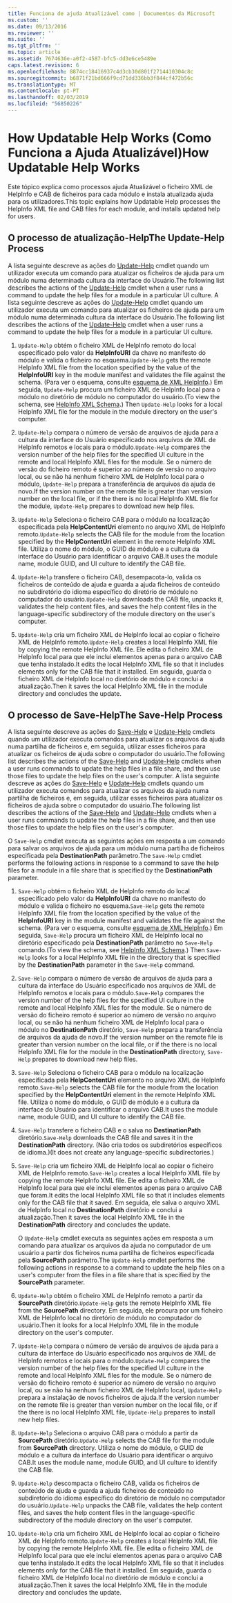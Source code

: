 ```yaml
---
title: Funciona de ajuda Atualizável como | Documentos da Microsoft
ms.custom: ''
ms.date: 09/13/2016
ms.reviewer: ''
ms.suite: ''
ms.tgt_pltfrm: ''
ms.topic: article
ms.assetid: 7674636e-a0f2-4587-bfc5-dd3e6ce5489e
caps.latest.revision: 6
ms.openlocfilehash: 8874cc18416937c4d3cb30d801f2714410304c8c
ms.sourcegitcommit: b6871f21bd666f9cd71dd336bb3f844cf472b56c
ms.translationtype: MT
ms.contentlocale: pt-PT
ms.lasthandoff: 02/03/2019
ms.locfileid: "56850226"
---
```

# <a name="how-updatable-help-works"></a><span data-ttu-id="c58d0-102">How Updatable Help Works (Como Funciona a Ajuda Atualizável)</span><span class="sxs-lookup"><span data-stu-id="c58d0-102">How Updatable Help Works</span></span>

<span data-ttu-id="c58d0-103">Este tópico explica como processos ajuda Atualizável o ficheiro XML de HelpInfo e CAB de ficheiros para cada módulo e instala atualizada ajuda para os utilizadores.</span><span class="sxs-lookup"><span data-stu-id="c58d0-103">This topic explains how Updatable Help processes the HelpInfo XML file and CAB files for each module, and installs updated help for users.</span></span>

## <a name="the-update-help-process"></a><span data-ttu-id="c58d0-104">O processo de atualização-Help</span><span class="sxs-lookup"><span data-stu-id="c58d0-104">The Update-Help Process</span></span>

<span data-ttu-id="c58d0-105">A lista seguinte descreve as ações do [Update-Help](/powershell/module/Microsoft.PowerShell.Core/Update-Help) cmdlet quando um utilizador executa um comando para atualizar os ficheiros de ajuda para um módulo numa determinada cultura da interface do Usuário.</span><span class="sxs-lookup"><span data-stu-id="c58d0-105">The following list describes the actions of the [Update-Help](/powershell/module/Microsoft.PowerShell.Core/Update-Help) cmdlet when a user runs a command to update the help files for a module in a particular UI culture.</span></span>
<span data-ttu-id="c58d0-106">A lista seguinte descreve as ações do [Update-Help](/powershell/module/Microsoft.PowerShell.Core/Update-Help) cmdlet quando um utilizador executa um comando para atualizar os ficheiros de ajuda para um módulo numa determinada cultura da interface do Usuário.</span><span class="sxs-lookup"><span data-stu-id="c58d0-106">The following list describes the actions of the [Update-Help](/powershell/module/Microsoft.PowerShell.Core/Update-Help) cmdlet when a user runs a command to update the help files for a module in a particular UI culture.</span></span>

1. <span data-ttu-id="c58d0-107">`Update-Help` obtém o ficheiro XML de HelpInfo remoto do local especificado pelo valor da **HelpInfoURI** da chave no manifesto do módulo e valida o ficheiro no esquema.</span><span class="sxs-lookup"><span data-stu-id="c58d0-107">`Update-Help` gets the remote HelpInfo XML file from the location specified by the value of the **HelpInfoURI** key in the module manifest and validates the file against the schema.</span></span> <span data-ttu-id="c58d0-108">(Para ver o esquema, consulte [esquema de XML HelpInfo](./helpinfo-xml-schema.md).) Em seguida, `Update-Help` procura um ficheiro XML de HelpInfo local para o módulo no diretório de módulo no computador do usuário.</span><span class="sxs-lookup"><span data-stu-id="c58d0-108">(To view the schema, see [HelpInfo XML Schema](./helpinfo-xml-schema.md).) Then `Update-Help` looks for a local HelpInfo XML file for the module in the module directory on the user's computer.</span></span>

2. <span data-ttu-id="c58d0-109">`Update-Help` compara o número de versão de arquivos de ajuda para a cultura da interface do Usuário especificado nos arquivos de XML de HelpInfo remotos e locais para o módulo.</span><span class="sxs-lookup"><span data-stu-id="c58d0-109">`Update-Help` compares the version number of the help files for the specified UI culture in the remote and local HelpInfo XML files for the module.</span></span> <span data-ttu-id="c58d0-110">Se o número de versão do ficheiro remoto é superior ao número de versão no arquivo local, ou se não há nenhum ficheiro XML de HelpInfo local para o módulo, `Update-Help` prepara a transferência de arquivos da ajuda de novo.</span><span class="sxs-lookup"><span data-stu-id="c58d0-110">If the version number on the remote file is greater than version number on the local file, or if the there is no local HelpInfo XML file for the module, `Update-Help` prepares to download new help files.</span></span>

3. <span data-ttu-id="c58d0-111">`Update-Help` Seleciona o ficheiro CAB para o módulo na localização especificada pela **HelpContentUri** elemento no arquivo XML de HelpInfo remoto.</span><span class="sxs-lookup"><span data-stu-id="c58d0-111">`Update-Help` selects the CAB file for the module from the location specified by the **HelpContentUri** element in the remote HelpInfo XML file.</span></span> <span data-ttu-id="c58d0-112">Utiliza o nome do módulo, o GUID de módulo e a cultura da interface do Usuário para identificar o arquivo CAB.</span><span class="sxs-lookup"><span data-stu-id="c58d0-112">It uses the module name, module GUID, and UI culture to identify the CAB file.</span></span>

4. <span data-ttu-id="c58d0-113">`Update-Help` transfere o ficheiro CAB, desempacota-lo, valida os ficheiros de conteúdo de ajuda e guarda a ajuda ficheiros de conteúdo no subdiretório do idioma específico do diretório de módulo no computador do usuário.</span><span class="sxs-lookup"><span data-stu-id="c58d0-113">`Update-Help` downloads the CAB file, unpacks it, validates the help content files, and saves the help content files in the language-specific subdirectory of the module directory on the user's computer.</span></span>

5. <span data-ttu-id="c58d0-114">`Update-Help` cria um ficheiro XML de HelpInfo local ao copiar o ficheiro XML de HelpInfo remoto.</span><span class="sxs-lookup"><span data-stu-id="c58d0-114">`Update-Help` creates a local HelpInfo XML file by copying the remote HelpInfo XML file.</span></span> <span data-ttu-id="c58d0-115">Ele edita o ficheiro XML de HelpInfo local para que ele inclui elementos apenas para o arquivo CAB que tenha instalado.</span><span class="sxs-lookup"><span data-stu-id="c58d0-115">It edits the local HelpInfo XML file so that it includes elements only for the CAB file that it installed.</span></span> <span data-ttu-id="c58d0-116">Em seguida, guarda o ficheiro XML de HelpInfo local no diretório de módulo e conclui a atualização.</span><span class="sxs-lookup"><span data-stu-id="c58d0-116">Then it saves the local HelpInfo XML file in the module directory and concludes the update.</span></span>

## <a name="the-save-help-process"></a><span data-ttu-id="c58d0-117">O processo de Save-Help</span><span class="sxs-lookup"><span data-stu-id="c58d0-117">The Save-Help Process</span></span>

<span data-ttu-id="c58d0-118">A lista seguinte descreve as ações do [Save-Help](/powershell/module/Microsoft.PowerShell.Core/Save-Help) e [Update-Help](/powershell/module/Microsoft.PowerShell.Core/Update-Help) cmdlets quando um utilizador executa comandos para atualizar os arquivos da ajuda numa partilha de ficheiros e, em seguida, utilizar esses ficheiros para atualizar os ficheiros de ajuda sobre o computador do usuário.</span><span class="sxs-lookup"><span data-stu-id="c58d0-118">The following list describes the actions of the [Save-Help](/powershell/module/Microsoft.PowerShell.Core/Save-Help) and [Update-Help](/powershell/module/Microsoft.PowerShell.Core/Update-Help) cmdlets when a user runs commands to update the help files in a file share, and then use those files to update the help files on the user's computer.</span></span>
<span data-ttu-id="c58d0-119">A lista seguinte descreve as ações do [Save-Help](/powershell/module/Microsoft.PowerShell.Core/Save-Help) e [Update-Help](/powershell/module/Microsoft.PowerShell.Core/Update-Help) cmdlets quando um utilizador executa comandos para atualizar os arquivos da ajuda numa partilha de ficheiros e, em seguida, utilizar esses ficheiros para atualizar os ficheiros de ajuda sobre o computador do usuário.</span><span class="sxs-lookup"><span data-stu-id="c58d0-119">The following list describes the actions of the [Save-Help](/powershell/module/Microsoft.PowerShell.Core/Save-Help) and [Update-Help](/powershell/module/Microsoft.PowerShell.Core/Update-Help) cmdlets when a user runs commands to update the help files in a file share, and then use those files to update the help files on the user's computer.</span></span>

<span data-ttu-id="c58d0-120">O `Save-Help` cmdlet executa as seguintes ações em resposta a um comando para salvar os arquivos de ajuda para um módulo numa partilha de ficheiros especificada pela **DestinationPath** parâmetro.</span><span class="sxs-lookup"><span data-stu-id="c58d0-120">The `Save-Help` cmdlet performs the following actions in response to a command to save the help files for a module in a file share that is specified by the **DestinationPath** parameter.</span></span>

1. <span data-ttu-id="c58d0-121">`Save-Help` obtém o ficheiro XML de HelpInfo remoto do local especificado pelo valor da **HelpInfoURI** da chave no manifesto do módulo e valida o ficheiro no esquema.</span><span class="sxs-lookup"><span data-stu-id="c58d0-121">`Save-Help` gets  the remote HelpInfo XML file from the location specified by the value of the **HelpInfoURI** key in the module manifest and validates the file against the schema.</span></span> <span data-ttu-id="c58d0-122">(Para ver o esquema, consulte [esquema de XML HelpInfo](./helpinfo-xml-schema.md).) Em seguida, `Save-Help` procura um ficheiro XML de HelpInfo local no diretório especificado pela **DestinationPath** parâmetro no `Save-Help` comando.</span><span class="sxs-lookup"><span data-stu-id="c58d0-122">(To view the schema, see [HelpInfo XML Schema](./helpinfo-xml-schema.md).) Then `Save-Help` looks for a local HelpInfo XML file in the directory that is specified by the **DestinationPath** parameter in the `Save-Help` command.</span></span>

2. <span data-ttu-id="c58d0-123">`Save-Help` compara o número de versão de arquivos de ajuda para a cultura da interface do Usuário especificado nos arquivos de XML de HelpInfo remotos e locais para o módulo.</span><span class="sxs-lookup"><span data-stu-id="c58d0-123">`Save-Help` compares the version number of the help files for the specified UI culture in the remote and local HelpInfo XML files for the module.</span></span> <span data-ttu-id="c58d0-124">Se o número de versão do ficheiro remoto é superior ao número de versão no arquivo local, ou se não há nenhum ficheiro XML de HelpInfo local para o módulo no **DestinationPath** diretório, `Save-Help` prepara a transferência de arquivos da ajuda de novo.</span><span class="sxs-lookup"><span data-stu-id="c58d0-124">If the version number on the remote file is greater than version number on the local file, or if the there is no local HelpInfo XML file for the module in the **DestinationPath** directory, `Save-Help` prepares to download new help files.</span></span>

3. <span data-ttu-id="c58d0-125">`Save-Help` Seleciona o ficheiro CAB para o módulo na localização especificada pela **HelpContentUri** elemento no arquivo XML de HelpInfo remoto.</span><span class="sxs-lookup"><span data-stu-id="c58d0-125">`Save-Help` selects the CAB file for the module from the location specified by the **HelpContentUri** element in the remote HelpInfo XML file.</span></span> <span data-ttu-id="c58d0-126">Utiliza o nome do módulo, o GUID de módulo e a cultura da interface do Usuário para identificar o arquivo CAB.</span><span class="sxs-lookup"><span data-stu-id="c58d0-126">It uses the module name, module GUID, and UI culture to identify the CAB file.</span></span>

4. <span data-ttu-id="c58d0-127">`Save-Help` transfere o ficheiro CAB e o salva no **DestinationPath** diretório.</span><span class="sxs-lookup"><span data-stu-id="c58d0-127">`Save-Help` downloads the CAB file and saves it in the **DestinationPath** directory.</span></span> <span data-ttu-id="c58d0-128">(Não cria todos os subdiretórios específicos de idioma.)</span><span class="sxs-lookup"><span data-stu-id="c58d0-128">(It does not create any language-specific subdirectories.)</span></span>

5. <span data-ttu-id="c58d0-129">`Save-Help` cria um ficheiro XML de HelpInfo local ao copiar o ficheiro XML de HelpInfo remoto.</span><span class="sxs-lookup"><span data-stu-id="c58d0-129">`Save-Help` creates a local HelpInfo XML file by copying the remote HelpInfo XML file.</span></span> <span data-ttu-id="c58d0-130">Ele edita o ficheiro XML de HelpInfo local para que ele inclui elementos apenas para o arquivo CAB que foram.</span><span class="sxs-lookup"><span data-stu-id="c58d0-130">It edits the local HelpInfo XML file so that it includes elements only for the CAB file that it saved.</span></span> <span data-ttu-id="c58d0-131">Em seguida, ele salva o arquivo XML de HelpInfo local no **DestinationPath** diretório e conclui a atualização.</span><span class="sxs-lookup"><span data-stu-id="c58d0-131">Then it saves the local HelpInfo XML file in the  **DestinationPath** directory and concludes the update.</span></span>

   <span data-ttu-id="c58d0-132">O `Update-Help` cmdlet executa as seguintes ações em resposta a um comando para atualizar os arquivos da ajuda no computador de um usuário a partir dos ficheiros numa partilha de ficheiros especificada pela **SourcePath** parâmetro.</span><span class="sxs-lookup"><span data-stu-id="c58d0-132">The `Update-Help` cmdlet performs the following actions in response to a command to update the help files on a user's computer from the files in a file share that is specified by the **SourcePath** parameter.</span></span>

1. <span data-ttu-id="c58d0-133">`Update-Help` obtém o ficheiro XML de HelpInfo remoto a partir da **SourcePath** diretório.</span><span class="sxs-lookup"><span data-stu-id="c58d0-133">`Update-Help` gets the remote HelpInfo XML file from the **SourcePath** directory.</span></span> <span data-ttu-id="c58d0-134">Em seguida, ele procura por um ficheiro XML de HelpInfo local no diretório de módulo no computador do usuário.</span><span class="sxs-lookup"><span data-stu-id="c58d0-134">Then it looks for a local HelpInfo XML file in the module directory on the user's computer.</span></span>

2. <span data-ttu-id="c58d0-135">`Update-Help` compara o número de versão de arquivos de ajuda para a cultura da interface do Usuário especificado nos arquivos de XML de HelpInfo remotos e locais para o módulo.</span><span class="sxs-lookup"><span data-stu-id="c58d0-135">`Update-Help` compares the version number of the help files for the specified UI culture in the remote and local HelpInfo XML files for the module.</span></span> <span data-ttu-id="c58d0-136">Se o número de versão do ficheiro remoto é superior ao número de versão no arquivo local, ou se não há nenhum ficheiro XML de HelpInfo local, `Update-Help` prepara a instalação de novos ficheiros de ajuda.</span><span class="sxs-lookup"><span data-stu-id="c58d0-136">If the version number on the remote file is greater than version number on the local file, or if the there is no local HelpInfo XML file, `Update-Help` prepares to install new help files.</span></span>

3. <span data-ttu-id="c58d0-137">`Update-Help` Seleciona o arquivo CAB para o módulo a partir da **SourcePath** diretório.</span><span class="sxs-lookup"><span data-stu-id="c58d0-137">`Update-Help` selects the CAB file for the module from **SourcePath** directory.</span></span> <span data-ttu-id="c58d0-138">Utiliza o nome do módulo, o GUID de módulo e a cultura da interface do Usuário para identificar o arquivo CAB.</span><span class="sxs-lookup"><span data-stu-id="c58d0-138">It uses the module name, module GUID, and UI culture to identify the CAB file.</span></span>

4. <span data-ttu-id="c58d0-139">`Update-Help` descompacta o ficheiro CAB, valida os ficheiros de conteúdo de ajuda e guarda a ajuda ficheiros de conteúdo no subdiretório do idioma específico do diretório de módulo no computador do usuário.</span><span class="sxs-lookup"><span data-stu-id="c58d0-139">`Update-Help` unpacks the CAB file, validates the help content files, and saves the help content files in the language-specific subdirectory of the module directory on the user's computer.</span></span>

5. <span data-ttu-id="c58d0-140">`Update-Help` cria um ficheiro XML de HelpInfo local ao copiar o ficheiro XML de HelpInfo remoto.</span><span class="sxs-lookup"><span data-stu-id="c58d0-140">`Update-Help` creates a local HelpInfo XML file by copying the remote HelpInfo XML file.</span></span> <span data-ttu-id="c58d0-141">Ele edita o ficheiro XML de HelpInfo local para que ele inclui elementos apenas para o arquivo CAB que tenha instalado.</span><span class="sxs-lookup"><span data-stu-id="c58d0-141">It edits the local HelpInfo XML file so that it includes elements only for the CAB file that it installed.</span></span> <span data-ttu-id="c58d0-142">Em seguida, guarda o ficheiro XML de HelpInfo local no diretório de módulo e conclui a atualização.</span><span class="sxs-lookup"><span data-stu-id="c58d0-142">Then it saves the local HelpInfo XML file in the module directory and concludes the update.</span></span>